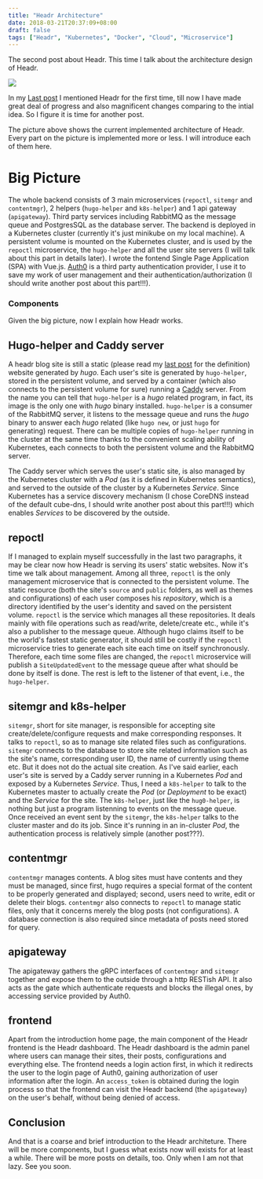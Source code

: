 ```yaml
---
title: "Headr Architecture"
date: 2018-03-21T20:37:09+08:00
draft: false
tags: ["Headr", "Kubernetes", "Docker", "Cloud", "Microservice"]
---
```


The second post about Headr. This time I talk about the architecture design of Headr.

<!--more-->

![](/images/headr-architecture-architecture.png)

In my [Last post](https://seagullbird.xyz/posts/headr-init/) I mentioned Headr for the first time, till now I have made great deal of progress and also magnificent changes comparing to the intial idea. So I figure it is time for another post.

The picture above shows the current implemented architecture of Headr. Every part on the picture is implemented more or less. I will introduce each of them here.

# Big Picture

The whole backend consists of 3 main microservices (`repoctl`, `sitemgr` and `contentmgr`), 2 helpers (`hugo-helper` and `k8s-helper`) and 1 api gateway (`apigateway`). Third party services including RabbitMQ as the message queue and PostgresSQL as the database server. The backend is deployed in a Kubernetes cluster (currently it's just minikube on my local machine). A persistent volume is mounted on the Kubernetes cluster, and is used by the `repoctl` microservice, the `hugo-helper` and all the user site servers (I will talk about this part in details later). I wrote the fontend Single Page Application (SPA) with Vue.js. [Auth0](https://auth0.com/) is a third party authentication provider, I use it to save my work of user management and their authentication/authorization (I should write another post about this part!!!).

### Components

Given the big picture, now I explain how Headr works. 

## Hugo-helper and Caddy server

A headr blog site is still a static (please read my [last post](https://seagullbird.xyz/posts/headr-init/) for the definition) website generated by *hugo*. Each user's site is generated by `hugo-helper`, stored in the persistent volume, and served by a container (which also connects to the persistent volume for sure) running a [Caddy](https://caddyserver.com/) server. From the name you can tell that `hugo-helper` is a *hugo* related program, in fact, its image is the only one with *hugo* binary installed. `hugo-helper` is a consumer of the RabbitMQ server, it listens to the message queue and runs the *hugo* binary to answer each *hugo* related (like `hugo new`, or just `hugo` for generating) request. There can be multiple copies of `hugo-helper` running in the cluster at the same time thanks to the convenient scaling ability of Kubernetes, each connects to both the persistent volume and the RabbitMQ server.

The Caddy server which serves the user's static site, is also managed by the Kubernetes cluster with a *Pod* (as it is defined in Kubernetes semantics), and served to the outside of the cluster by a Kubernetes *Service*. Since Kubernetes has a service discovery mechanism (I chose CoreDNS instead of the default cube-dns, I should write another post about this part!!!) which enables *Services* to be discovered by the outside.

## repoctl

If I managed to explain myself successfully in the last two paragraphs, it may be clear now how Headr is serving its users' static websites. Now it's time we talk about management. Among all three, `repoctl` is the only management microservice that is connected to the persistent volume. The static resource (both the site's `source` and `public` folders, as well as themes and configurations) of each user composes his *repository*, which is a directory identified by the user's identity and saved on the persistent volume. `repoctl` is the service which manages all these repositories. It deals mainly with file operations such as read/write, delete/create etc., while it's also a publisher to the message queue. Although hugo claims itself to be the world's fastest static generator, it should still be costly if the `repoctl` microservice tries to generate each site each time on itself synchronously. Therefore, each time some files are changed, the `repoctl` microservice will publish a `SiteUpdatedEvent` to the message queue after what should be done by itself is done. The rest is left to the listener of that event, i.e., the `hugo-helper`.

## sitemgr and k8s-helper

`sitemgr`, short for site manager, is responsible for accepting site create/delete/configure requests and make corresponding responses. It talks to `repoctl`, so as to manage site related files such as configurations. `sitemgr` connects to the database to store site related information such as the site's name, corresponding user ID, the name of currently using theme etc. But it does not do the actual site creation. As I've said earlier, each user's site is served by  a Caddy server running in a Kubernetes *Pod* and exposed by a Kubernetes *Service*. Thus, I need a `k8s-helper` to talk to the Kubernetes master to actually create the *Pod* (or *Deployment* to be exact) and the *Service* for the site. The `k8s-helper`, just like the `hug0-helper`, is nothing but just a program listenning to events on the message queue. Once received an event sent by the `sitemgr`, the `k8s-helper` talks to the cluster master and do its job. Since it's running in an in-cluster *Pod*, the authentication process is relatively simple (another post???).

## contentmgr

`contentmgr` manages contents. A blog sites must have contents and they must be managed, since first, hugo requires a special format of the content to be properly generated and displayed; second, users need to write, edit or delete their blogs. `contentmgr` also connects to `repoctl` to manage static files, only that it concerns merely the blog posts (not configurations). A database connection is also required since metadata of posts need stored for query.

## apigateway

The apigateway gathers the gRPC interfaces of `contentmgr` and `sitemgr` together and expose them to the outside through a http RESTish API. It also acts as the gate which authenticate requests and blocks the illegal ones, by accessing service provided by Auth0.

## frontend

Apart from the introduction home page, the main component of the Headr frontend is the Headr dashboard. The Headr dashboard is the admin panel where users can manage their sites, their posts, configurations and everything else. The frontend needs a login action first, in which it redirects the user to the login page of Auth0, gaining authorization of user information after the login. An `access_token` is obtained during the login process so that the frontend can visit the Headr backend (the `apigateway`) on the user's behalf, without being denied of access.

## Conclusion

And that is a coarse and brief introduction to the Headr architeture. There will be more components, but I guess what exists now will exists for at least a while. There will be more posts on details, too. Only when I am not that lazy. See you soon.